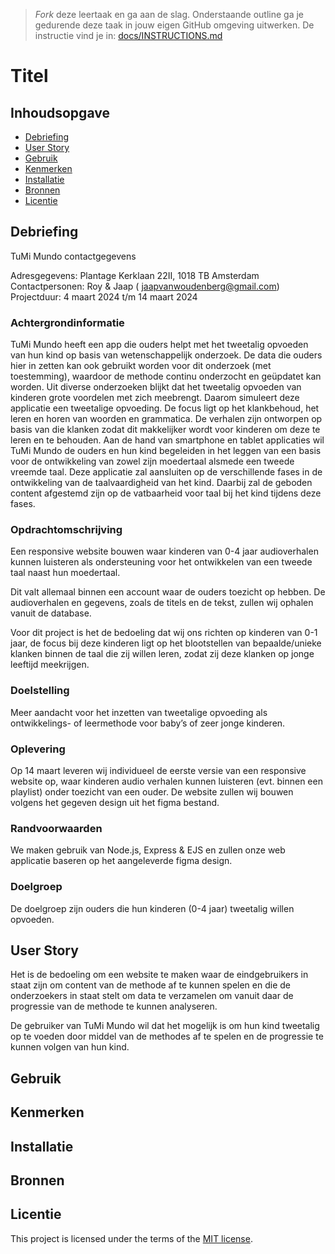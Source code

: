 > _Fork_ deze leertaak en ga aan de slag. Onderstaande outline ga je gedurende deze taak in jouw eigen GitHub omgeving uitwerken. De instructie vind je in: [docs/INSTRUCTIONS.md](docs/INSTRUCTIONS.md)

# Titel
<!-- Geef je project een titel en schrijf in één zin wat het is -->

## Inhoudsopgave

  * [Debriefing](#debriefing)
  * [User Story](#userstory)
  * [Gebruik](#gebruik)
  * [Kenmerken](#kenmerken)
  * [Installatie](#installatie)
  * [Bronnen](#bronnen)
  * [Licentie](#licentie)

## Debriefing
TuMi Mundo contactgegevens

Adresgegevens: Plantage Kerklaan 22II, 1018 TB Amsterdam 
Contactpersonen: Roy & Jaap ( jaapvanwoudenberg@gmail.com)
Projectduur: 4 maart 2024 t/m 14 maart 2024


### Achtergrondinformatie

TuMi Mundo heeft een app die ouders helpt met het tweetalig opvoeden van hun kind op basis van wetenschappelijk onderzoek. 
De data die ouders hier in zetten kan ook gebruikt worden voor dit onderzoek (met toestemming), waardoor de methode continu onderzocht en geüpdatet kan worden. 
Uit diverse onderzoeken blijkt dat het tweetalig opvoeden van kinderen grote voordelen met zich meebrengt. Daarom simuleert deze applicatie een tweetalige opvoeding.
De focus ligt op het klankbehoud, het leren en horen van woorden en grammatica. De verhalen zijn ontworpen op basis van die klanken zodat dit makkelijker wordt voor kinderen om deze te leren en te behouden.
Aan de hand van smartphone en tablet applicaties wil TuMi Mundo de ouders en hun kind begeleiden in het leggen van een basis voor de ontwikkeling van zowel zijn moedertaal alsmede een tweede vreemde taal. Deze applicatie zal aansluiten op de verschillende fases in de ontwikkeling van de taalvaardigheid van het kind. Daarbij zal de geboden content afgestemd zijn op de vatbaarheid voor taal bij het kind tijdens deze fases.


### Opdrachtomschrijving

Een responsive website bouwen waar kinderen van 0-4 jaar audioverhalen kunnen luisteren als ondersteuning voor het ontwikkelen van een tweede taal naast hun moedertaal. 

Dit valt allemaal binnen een account waar de ouders toezicht op hebben. De audioverhalen en gegevens, zoals de titels en de tekst, zullen wij ophalen vanuit de database.

Voor dit project is het de bedoeling dat wij ons richten op kinderen van 0-1 jaar, de focus bij deze kinderen ligt op het blootstellen van bepaalde/unieke klanken binnen de taal die zij willen leren, zodat zij deze klanken op jonge leeftijd meekrijgen.

### Doelstelling

Meer aandacht voor het inzetten van tweetalige opvoeding als ontwikkelings- of leermethode voor baby’s of zeer jonge kinderen.


### Oplevering

Op 14 maart leveren wij individueel de eerste versie van een responsive website op, waar kinderen audio verhalen kunnen luisteren (evt. binnen een playlist) onder toezicht van een ouder. De website zullen wij bouwen volgens het gegeven design uit het figma bestand.


### Randvoorwaarden

We maken gebruik van Node.js, Express & EJS en zullen onze web applicatie baseren op het aangeleverde figma design.


### Doelgroep

De doelgroep zijn ouders die hun kinderen (0-4 jaar) tweetalig willen opvoeden.

## User Story

Het is de bedoeling om een website te maken waar de eindgebruikers in staat zijn om content van de methode af te kunnen spelen en die de onderzoekers in staat stelt om data te verzamelen om vanuit daar de progressie van de methode te kunnen analyseren.

De gebruiker van TuMi Mundo wil dat het mogelijk is om hun kind tweetalig op te voeden door middel van de methodes af te spelen en de progressie te kunnen volgen van hun kind.


## Gebruik
<!--Bij Gebruik staat hoe je project er uit ziet, hoe het werkt en wat je er mee kan. -->

## Kenmerken
<!-- Bij Kenmerken staat welke technieken zijn gebruikt en hoe. Wat is de HTML structuur? Wat zijn de belangrijkste dingen in CSS? Wat is er met Javascript gedaan en hoe? Misschien heb je een framwork of library gebruikt? -->

## Installatie
<!-- Bij Instalatie staat hoe een andere developer aan jouw repo kan werken -->


## Bronnen

## Licentie

This project is licensed under the terms of the [MIT license](./LICENSE).
